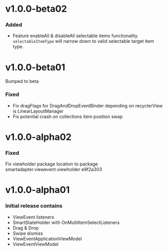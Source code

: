 # v1.0.0-beta02

### Added

* Feature enableAll & disableAll selectable items functionality. `selectableItemType` will narrow down to valid selectable target item type. 

# v1.0.0-beta01

Bumped to beta

### Fixed
* Fix dragFlags for DragAndDropEventBinder depending on recyclerView is LinearLayoutManager
* Fix potential crash on collections item position swap

# v1.0.0-alpha02

### Fixed
Fix viewholder package location to package smartadapter.viewevent.viewholder e9f2a303

# v1.0.0-alpha01

### Initial release contains

* ViewEvent listeners
* SmartStateHolder with OnMultiItemSelectListeners
* Drag & Drop
* Swipe dismiss
* ViewEventApplicationViewModel
* ViewEventViewModel